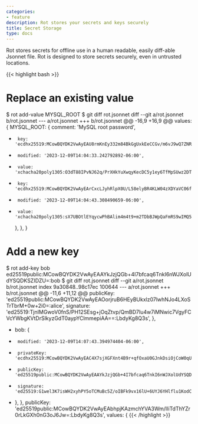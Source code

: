 ```yaml
---
categories:
- feature
description: Rot stores your secrets and keys securely
title: Secret Storage
type: docs
---
```


Rot stores secrets for offline use in a human readable, easily diff-able Jsonnet file.  Rot is designed to store secrets securely, even in untrusted locations.

{{< highlight bash >}}
# Replace an existing value
$ rot add-value MYSQL_ROOT
$ git diff rot.jsonnet
diff --git a/rot.jsonnet b/rot.jsonnet
--- a/rot.jsonnet
+++ b/rot.jsonnet
@@ -16,9 +16,9 @@
   values: {
     MYSQL_ROOT: {
       comment: 'MySQL root password',
-      key: 'ecdhx25519:MCowBQYDK2VwAyEAU8rmKnEy332m84BkGgUxkEeCCGv/m6vJ9wQ7ZNRNwMk=@xchacha20poly1305:R1D7uk9cuW4zgKyURr950O5DVbIXCUXKiODogEwWdrmCZVOOkBNdvhvU0zoi+yRybDeXFZRQlnpOjw7qeQTK/tYBVeEn8HjpAY3ZPywyDtIXZX+MpHF/7Ur2rI2LN5irm5G3DSKYC7A=:LbdyKg8Q3s',
-      modified: '2023-12-09T14:04:33.242792892-06:00',
-      value: 'xchacha20poly1305:O3dT88IPvNJ62q/PrXHkYuXwqyKecDC5y1ey6TfMpSUwz2DTeUOiKHJli/OZUlTLig==:j7CaSdbyuM',
+      key: 'ecdhx25519:MCowBQYDK2VwAyEArCxcLJyhRlpX0U/L58elyBR4KLW04zXDYaVC06fM8S4=@xchacha20poly1305:Lf7vIW/ZI4l+j6fH641E2F0yZoMBUioU4SssoCs0x3TISxh4dHX9gYhySdb4LtG8YnkHxDkckdzHAiHDTy8GZ2OCAAaRg6B2yi53QvBcSH6vJRY3eRY8PcMwHAmgxjLPabks9pLoObY=:LbdyKg8Q3s',
+      modified: '2023-12-09T14:04:43.308490659-06:00',
+      value: 'xchacha20poly1305:sX7UBOtlEYqycwPhBAlim4m4t9+m2TDbBJWpQaFmRS9wIMQ5SWt40kEEZA==:xSSl2068mO',
     },
   },
 }

# Add a new key
$ rot add-key bob ed25519public:MCowBQYDK2VwAyEAAYkJzjQGb+4I7bfcaq6TnkI6nWJXolUdYSQDKSZIDZU=:bob
$ git diff rot.jsonnet
diff --git a/rot.jsonnet b/rot.jsonnet
index 9a30848..98c17ec 100644
--- a/rot.jsonnet
+++ b/rot.jsonnet
@@ -11,6 +11,12 @@
       publicKey: 'ed25519public:MCowBQYDK2VwAyEAOorjruB6HEyBUkxlz07lwhNJo4LXoSTrTbrM+0w+2i0=:alice',
       signature: 'ed25519:TjnIMGwoV0fnS/PH12SEsg+jOqZtvp/QmBD7Iu4w7iMNwic7VgyFCVcYWbgKVtDrSlkyzGdT0aypYClmmepiAA==:LbdyKg8Q3s',
     },
+    bob: {
+      modified: '2023-12-09T14:07:43.394974404-06:00',
+      privateKey: 'ecdhx25519:MCowBQYDK2VwAyEAC4X7sjXGFXnt4B9r+qfOxaU0GJnkDsiOjCoW0qUsNrg=@xchacha20poly1305:d9eCFc+cwIKsPgYK3n8oF6Sl8/IMq8l/pCD0TAx5eoV8M/LQFoCbl/w/d1zFNHEUGSxAfIV2XWM/bKat1lb9FjJJLbFNlVplZ1qjyuo+YSv6JwhVBrktPCrz2CMNbK+Vuv6d6EDxbxq2khvFO/moEacLugNU9Z462jI7aiwQmb1ZJA==:LbdyKg8Q3s',
+      publicKey: 'ed25519public:MCowBQYDK2VwAyEAAYkJzjQGb+4I7bfcaq6TnkI6nWJXolUdYSQDKSZIDZU=:bob',
+      signature: 'ed25519:G1wel3K7isWH2xyhPY5oTCMuBc5Z/oIBFk9vx16lU+6UYJ6YHlflu1KodCTBemblMiAQ2E1P4kIwK9scm1EhCg==:LbdyKg8Q3s',
+    },
   },
   publicKey: 'ed25519public:MCowBQYDK2VwAyEAbhpjKAzmchYVA3Wm/lIiTdThYZr0rLkGXh0nG3oJ6Jw=:LbdyKg8Q3s',
   values: {
{{< /highlight >}}
